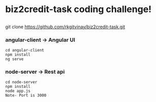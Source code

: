 # biz2credit-task coding challenge!
## 
  git clone https://github.com/rkgitvinay/biz2credit-task.git
### angular-client -> Angular UI 
    cd angular-client
    npm install
    ng serve
### node-server -> Rest api 
    cd node-server
    npm install
    node app.js
    Note- Port is 3000
